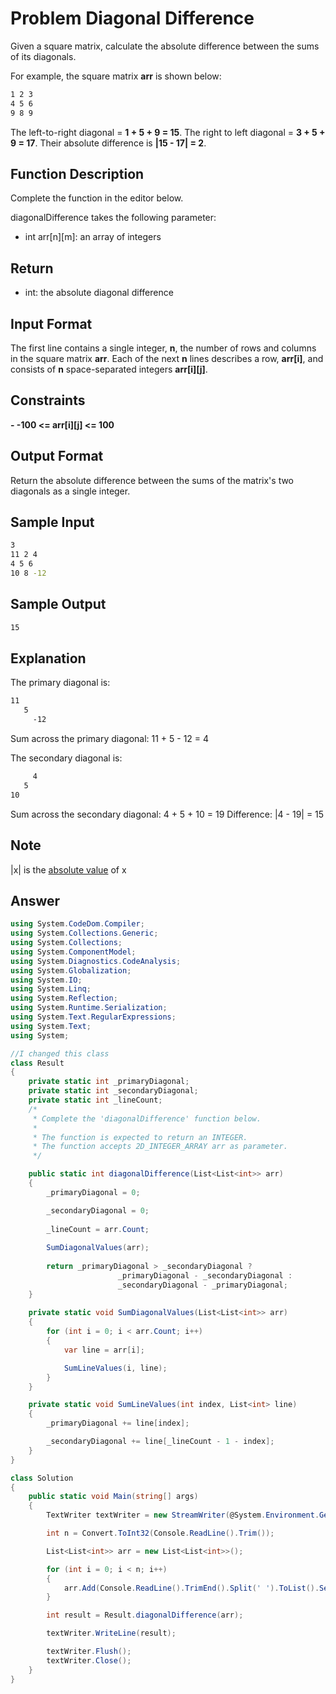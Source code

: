 # Problem Diagonal Difference

Given a square matrix, calculate the absolute difference between the sums of its diagonals.

For example, the square matrix <b>arr</b> is shown below:
```bash
1 2 3
4 5 6
9 8 9  
```

The left-to-right diagonal = <b>1 + 5 + 9 = 15</b>. The right to left diagonal = <b>3 + 5 + 9 = 17</b>. Their absolute difference is <b>|15 - 17| = 2</b>.

## Function Description

Complete the  function in the editor below.

diagonalDifference takes the following parameter:

- int arr[n][m]: an array of integers

## Return

- int: the absolute diagonal difference

## Input Format

The first line contains a single integer, <b>n</b>, the number of rows and columns in the square matrix <b>arr</b>.
Each of the next <b>n</b> lines describes a row, <b>arr[i]</b>, and consists of <b>n</b> space-separated integers <b>arr[i][j]</b>.

## Constraints
<b>
- -100 <= arr[i][j] <= 100
</b>

## Output Format

Return the absolute difference between the sums of the matrix's two diagonals as a single integer.

## Sample Input
```bash
3
11 2 4
4 5 6
10 8 -12
```

## Sample Output
```bash
15
```

## Explanation
The primary diagonal is:
```bash
11
   5
     -12
```
Sum across the primary diagonal: 11 + 5 - 12 = 4

The secondary diagonal is:
```bash
     4
   5
10
```
Sum across the secondary diagonal: 4 + 5 + 10 = 19
Difference: |4 - 19| = 15

## Note
|x| is the <a href="https://www.mathsisfun.com/numbers/absolute-value.html">absolute value</a> of x

## Answer 
```cs
using System.CodeDom.Compiler;
using System.Collections.Generic;
using System.Collections;
using System.ComponentModel;
using System.Diagnostics.CodeAnalysis;
using System.Globalization;
using System.IO;
using System.Linq;
using System.Reflection;
using System.Runtime.Serialization;
using System.Text.RegularExpressions;
using System.Text;
using System;

//I changed this class
class Result
{
    private static int _primaryDiagonal;
    private static int _secondaryDiagonal;
    private static int _lineCount;
    /*
     * Complete the 'diagonalDifference' function below.
     *
     * The function is expected to return an INTEGER.
     * The function accepts 2D_INTEGER_ARRAY arr as parameter.
     */

    public static int diagonalDifference(List<List<int>> arr)
    {
        _primaryDiagonal = 0;

        _secondaryDiagonal = 0;
        
        _lineCount = arr.Count;
        
        SumDiagonalValues(arr);
        
        return _primaryDiagonal > _secondaryDiagonal ? 
                        _primaryDiagonal - _secondaryDiagonal : 
                        _secondaryDiagonal - _primaryDiagonal;
    }
    
    private static void SumDiagonalValues(List<List<int>> arr)
    {
        for (int i = 0; i < arr.Count; i++)
        {
            var line = arr[i];

            SumLineValues(i, line);
        }
    }

    private static void SumLineValues(int index, List<int> line)
    {
        _primaryDiagonal += line[index];

        _secondaryDiagonal += line[_lineCount - 1 - index];
    }    
}

class Solution
{
    public static void Main(string[] args)
    {
        TextWriter textWriter = new StreamWriter(@System.Environment.GetEnvironmentVariable("OUTPUT_PATH"), true);

        int n = Convert.ToInt32(Console.ReadLine().Trim());

        List<List<int>> arr = new List<List<int>>();

        for (int i = 0; i < n; i++)
        {
            arr.Add(Console.ReadLine().TrimEnd().Split(' ').ToList().Select(arrTemp => Convert.ToInt32(arrTemp)).ToList());
        }

        int result = Result.diagonalDifference(arr);

        textWriter.WriteLine(result);

        textWriter.Flush();
        textWriter.Close();
    }
}
```